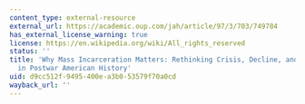```yaml
---
content_type: external-resource
external_url: https://academic.oup.com/jah/article/97/3/703/749784
has_external_license_warning: true
license: https://en.wikipedia.org/wiki/All_rights_reserved
status: ''
title: 'Why Mass Incarceration Matters: Rethinking Crisis, Decline, and Transformation
  in Postwar American History'
uid: d9cc512f-9495-400e-a3b0-53579f70a0cd
wayback_url: ''
---
```

